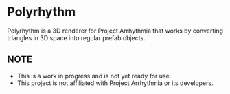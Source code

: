 # Polyrhythm

Polyrhythm is a 3D renderer for Project Arrhythmia that works by converting triangles in 3D space into regular prefab objects.

## NOTE
- This is a work in progress and is not yet ready for use.
- This project is not affiliated with Project Arrhythmia or its developers.